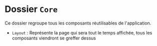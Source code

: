 # Dossier `Core`
Ce dossier regroupe tous les composants réutilisables de l'application.

- `Layout` : Représente la page qui sera tout le temps affichée, tous les composants viendront se greffer dessus
